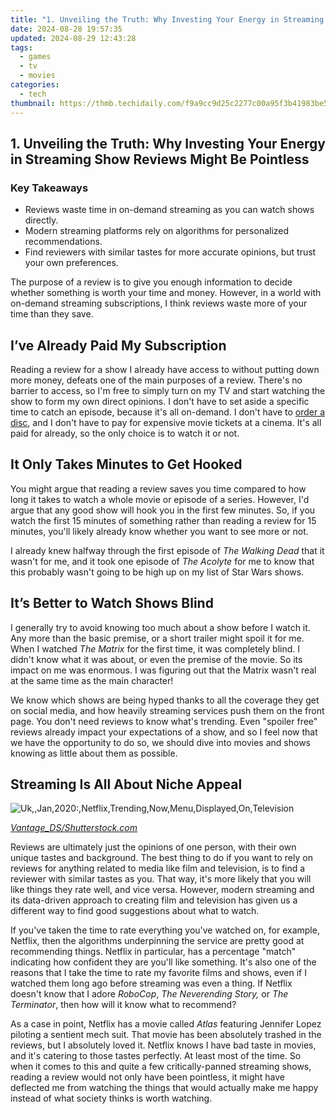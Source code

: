 ```yaml
---
title: "1. Unveiling the Truth: Why Investing Your Energy in Streaming Show Reviews Might Be Pointless"
date: 2024-08-28 19:57:35
updated: 2024-08-29 12:43:28
tags:
  - games
  - tv
  - movies
categories:
  - tech
thumbnail: https://thmb.techidaily.com/f9a9cc9d25c2277c00a95f3b41983be5b23439a73a148ad43909fb1af78cba44.jpg
---
```


## 1. Unveiling the Truth: Why Investing Your Energy in Streaming Show Reviews Might Be Pointless

### Key Takeaways

* Reviews waste time in on-demand streaming as you can watch shows directly.
* Modern streaming platforms rely on algorithms for personalized recommendations.
* Find reviewers with similar tastes for more accurate opinions, but trust your own preferences.

 The purpose of a review is to give you enough information to decide whether something is worth your time and money. However, in a world with on-demand streaming subscriptions, I think reviews waste more of your time than they save.

##  I’ve Already Paid My Subscription

 Reading a review for a show I already have access to without putting down more money, defeats one of the main purposes of a review. There's no barrier to access, so I'm free to simply turn on my TV and start watching the show to form my own direct opinions. I don't have to set aside a specific time to catch an episode, because it's all on-demand. I don't have to [order a disc](https://extra-lessons.techidaily.com/instantaneous-infiltration-of-lost-reddit-threads/), and I don't have to pay for expensive movie tickets at a cinema. It's all paid for already, so the only choice is to watch it or not.

##  It Only Takes Minutes to Get Hooked

 You might argue that reading a review saves you time compared to how long it takes to watch a whole movie or episode of a series. However, I'd argue that any good show will hook you in the first few minutes. So, if you watch the first 15 minutes of something rather than reading a review for 15 minutes, you'll likely already know whether you want to see more or not.

 I already knew halfway through the first episode of _The Walking Dead_ that it wasn't for me, and it took one episode of _The Acolyte_ for me to know that this probably wasn't going to be high up on my list of Star Wars shows.

##  It’s Better to Watch Shows Blind

 I generally try to avoid knowing too much about a show before I watch it. Any more than the basic premise, or a short trailer might spoil it for me. When I watched _The Matrix_ for the first time, it was completely blind. I didn't know what it was about, or even the premise of the movie. So its impact on me was enormous. I was figuring out that the Matrix wasn't real at the same time as the main character!

 We know which shows are being hyped thanks to all the coverage they get on social media, and how heavily streaming services push them on the front page. You don't need reviews to know what's trending. Even "spoiler free" reviews already impact your expectations of a show, and so I feel now that we have the opportunity to do so, we should dive into movies and shows knowing as little about them as possible.

##  Streaming Is All About Niche Appeal

![Uk,,Jan,2020:,Netflix,Trending,Now,Menu,Displayed,On,Television](https://static1.howtogeekimages.com/wordpress/wp-content/uploads/2019/04/4225613f.jpg) 

_[Vantage\_DS/Shutterstock.com](https://www.shutterstock.com/image-photo/uk-jan-2020-netflix-trending-now-1629484330)_

 Reviews are ultimately just the opinions of one person, with their own unique tastes and background. The best thing to do if you want to rely on reviews for anything related to media like film and television, is to find a reviewer with similar tastes as you. That way, it's more likely that you will like things they rate well, and vice versa. However, modern streaming and its data-driven approach to creating film and television has given us a different way to find good suggestions about what to watch.

 If you've taken the time to rate everything you've watched on, for example, Netflix, then the algorithms underpinning the service are pretty good at recommending things. Netflix in particular, has a percentage "match" indicating how confident they are you'll like something. It's also one of the reasons that I take the time to rate my favorite films and shows, even if I watched them long ago before streaming was even a thing. If Netflix doesn't know that I adore _RoboCop_, _The Neverending Story,_ or _The Terminator_, then how will it know what to recommend?

 As a case in point, Netflix has a movie called _Atlas_ featuring Jennifer Lopez piloting a sentient mech suit. That movie has been absolutely trashed in the reviews, but I absolutely loved it. Netflix knows I have bad taste in movies, and it's catering to those tastes perfectly. At least most of the time. So when it comes to this and quite a few critically-panned streaming shows, reading a review would not only have been pointless, it might have deflected me from watching the things that would actually make me happy instead of what society thinks is worth watching.

<ins class="adsbygoogle"
     style="display:block"
     data-ad-format="autorelaxed"
     data-ad-client="ca-pub-7571918770474297"
     data-ad-slot="1223367746"></ins>



<ins class="adsbygoogle"
     style="display:block"
     data-ad-client="ca-pub-7571918770474297"
     data-ad-slot="8358498916"
     data-ad-format="auto"
     data-full-width-responsive="true"></ins>
